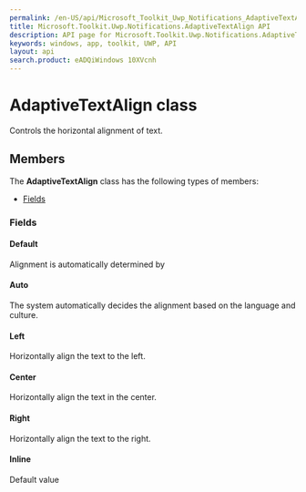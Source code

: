 ```yaml
---
permalink: /en-US/api/Microsoft_Toolkit_Uwp_Notifications_AdaptiveTextAlign.htm
title: Microsoft.Toolkit.Uwp.Notifications.AdaptiveTextAlign API 
description: API page for Microsoft.Toolkit.Uwp.Notifications.AdaptiveTextAlign
keywords: windows, app, toolkit, UWP, API
layout: api
search.product: eADQiWindows 10XVcnh
---
```



# AdaptiveTextAlign class

Controls the horizontal alignment of text.

## Members

The **AdaptiveTextAlign** class has the following types of members:

* [Fields](#Fields)

### Fields

#### Default

Alignment is automatically determined by



#### Auto

The system automatically decides the alignment based on the language and culture.



#### Left

Horizontally align the text to the left.



#### Center

Horizontally align the text in the center.



#### Right

Horizontally align the text to the right.



#### Inline

Default value


